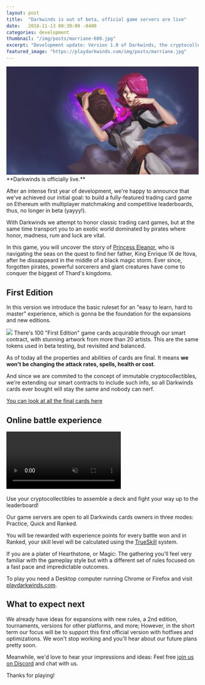 ```yaml
---
layout: post
title:  "Darkwinds is out of beta, official game servers are live"
date:   2018-11-13 00:30:00 -0400
categories: development
thumbnail: "/img/posts/marriane-600.jpg"
excerpt: "Development update: Version 1.0 of Darkwinds, the cryptocollectible trading card game on the Ethereum blockchain, is live and all the first 100 cards are finally revealed."
featured_image: "https://playdarkwinds.com/img/posts/marriane.jpg"
---
```

<img src="/img/posts/marriane.jpg" class="post-big-image">
<br>
**Darkwinds is officially live.**

After an intense first year of development, we're happy to announce that we've achieved our initial goal: to build a fully-featured trading card game on Ethereum with multiplayer matchmaking and competitive leaderboards, thus, no longer in beta (yayyy!).

With Darkwinds we attempt to honor classic trading card games, but at the same time transport you to an exotic world dominated by pirates where honor, madness, rum and luck are vital. 

In this game, you will uncover the story of [Princess Eleanor](https://playdarkwinds.com/lore/2018/10/12/princess-eleanor.html), who is navigating the seas on the quest to find her father, King Enrique IX de Itova, after he dissappeard in the middle of a black magic storm. Ever since, forgotten pirates, powerful sorcerers and giant creatures have come to conquer the biggest of Thard's kingdoms. 

## First Edition

In this version we introduce the basic ruleset for an "easy to learn, hard to master" experience, which is gonna be the foundation for the expansions and new editions.

<img src="https://corsarium.playdarkwinds.com/img/cards/20.opt.png" class="post-float-left">
There's 100 "First Edition" game cards acquirable through our smart contract, with stunning artwork from more than 20 artists. This are the same tokens used in beta testing, but revisited and balanced.

As of today all the properties and abilities of cards are final. It means **we won't be changing the attack rates, spells, health or cost**. 

And since we are commited to the concept of immutable cryptocollectibles, we're extending our smart contracts to include such info, so all Darkwinds cards ever bought will stay the same and nobody can nerf.

<a href="https://playdarkwinds.com/cards.html">You can look at all the final cards here</a>


## Online battle experience

<video autoplay loop muted id="gameplay-video">
<source src="https://corsarium.playdarkwinds.com/video/landing.webm" type="video/webm">
<source src="https://corsarium.playdarkwinds.com/video/landing.mp4" type="video/mp4">
<img src="https://s3.amazonaws.com/mego-blog/darkwinds/darkwinds2018.gif">
</video><br>

Use your cryptocollectibles to assemble a deck and fight your way up to the leaderboard!

Our game servers are open to all Darkwinds cards owners in three modes: Practice, Quick and Ranked.

You will be rewarded with experience points for every battle won and in Ranked, your skill level will be calculated using the [TrueSkill](https://www.microsoft.com/en-us/research/project/trueskill-ranking-system/) system.

If you are a plater of Hearthstone, or Magic: The gathering you'll feel very familiar with the gameplay style but with a different set of rules focused on a fast pace and impredictable outcomes.

To play you need a Desktop computer running Chrome or Firefox and visit <a href="https://playdarkwinds.com">playdarkwinds.com</a>. 

## What to expect next
We already have ideas for expansions with new rules, a 2nd edition, tournaments, versions for other platforms, and more; However, in the short term our focus will be to support this first official version with hotfixes and optimizations. We won't stop working and you'll hear about our future plans pretty soon.

Meanwhile, we'd love to hear your impressions and ideas: Feel free <a href="https://discord.gg/WwyCERC">join us on Discord</a> and chat with us.

Thanks for playing!